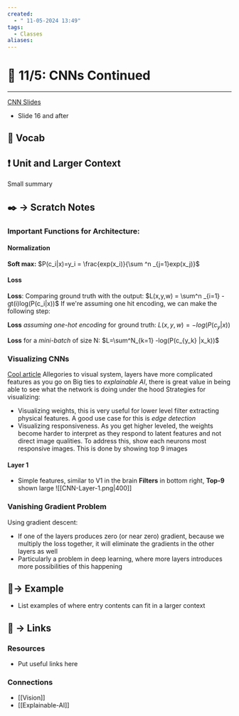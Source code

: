 ```yaml
---
created:
  - " 11-05-2024 13:49"
tags:
  - Classes
aliases:
---
```


# 📗 11/5: CNNs Continued
---
[CNN Slides](https://web.cs.ucdavis.edu/~hpirsiav/courses/CVf24/slides/11_cnn.pdf)
- Slide 16 and after

## 🎤 Vocab


## ❗ Unit and Larger Context
Small summary


## ✒️ -> Scratch Notes
### Important Functions for Architecture:
#### Normalization
**Soft max:**
$P(c_i|x)=y_i = \frac{exp(x_i)}{\sum ^n _{j=1}exp(x_j)}$
#### Loss
**Loss**: Comparing ground truth with the output: $L(x,y,w) = \sum^n _{i=1} -gt(i)log(P(c_i|x))$
If we're assuming one hit encoding, we can make the following step:

**Loss** *assuming one-hot encoding* for ground truth: $L(x,y,w) = -log(P(c_y|x))$

**Loss** for a *mini-batch* of size N: $L=\sum^N_{k=1} -log(P(c_{y_k} |x_k))$

### Visualizing CNNs
[Cool article](https://arxiv.org/pdf/1311.2901v3)
Allegories to visual system, layers have more complicated features as you go on
Big ties to *explainable AI*, there is great value in being able to see what the network is doing under the hood
Strategies for visualizing:
- Visualizing weights, this is very useful for lower level filter extracting physical features. A good use case for this is *edge detection*
- Visualizing responsiveness. As you get higher leveled, the weights become harder to interpret as they respond to latent features and not direct image qualities. To address this, show each neurons most responsive images. This is done by showing top 9 images

#### Layer 1
- Simple features, similar to V1 in the brain
**Filters** in bottom right, **Top-9** shown large
![[CNN-Layer-1.png|400]]

### Vanishing Gradient Problem
Using gradient descent:
- If one of the layers produces zero (or near zero) gradient, because we multiply the loss together, it will eliminate the gradients in the other layers as well
- Particularly a problem in deep learning, where more layers introduces more possibilities of this happening



## 🧪-> Example
- List examples of where entry contents can fit in a larger context

## 🔗 -> Links
### Resources
- Put useful links here

### Connections
- [[Vision]]
- [[Explainable-AI]]
